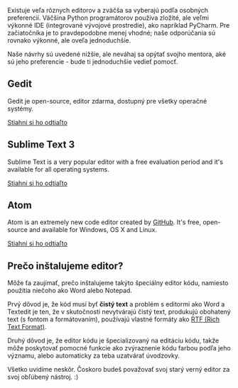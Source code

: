 Existuje veľa rôznych editorov a zväčša sa vyberajú podľa osobných preferencií. Väčšina Python programátorov používa zložité, ale veľmi výkonné IDE (integrované vývojové prostredie), ako napríklad PyCharm. Pre začiatočníka je to pravdepodobne menej vhodné; naše odporúčania sú rovnako výkonné, ale oveľa jednoduchšie.

Naše návrhy sú uvedené nižšie, ale neváhaj sa opýtať svojho mentora, aké sú jeho preferencie - bude ti jednoduchšie vedieť pomocť.

## Gedit

Gedit je open-source, editor zdarma, dostupný pre všetky operačné systémy.

[Stiahni si ho odtiaľto](https://wiki.gnome.org/Apps/Gedit#Download)

## Sublime Text 3

Sublime Text is a very popular editor with a free evaluation period and it's available for all operating systems.

[Stiahni si ho odtiaľto](https://www.sublimetext.com/3)

## Atom

Atom is an extremely new code editor created by [GitHub](https://github.com/). It's free, open-source and available for Windows, OS X and Linux.

[Stiahni si ho odtiaľto](https://atom.io/)

## Prečo inštalujeme editor?

Môže ťa zaujímať, prečo inštalujeme takýto špeciálny editor kódu, namiesto použitia niečoho ako Word alebo Notepad.

Prvý dôvod je, že kód musí byť **čistý text** a problém s editormi ako Word a Textedit je ten, že v skutočnosti nevytvárajú čistý text, produkujú obohatený text (s fontom a formátovaním), používajú vlastné formáty ako [RTF (Rich Text Format)](https://en.wikipedia.org/wiki/Rich_Text_Format).

Druhý dôvod je, že editor kódu je špecializovaný na editáciu kódu, takže môže poskytovať pomocné funkcie ako zvýraznenie kódu farbou podľa jeho významu, alebo automaticky za teba uzatvárať úvodzovky.

Všetko uvidíme neskôr. Čoskoro budeš považovať svoj starý verný editor za svoj obľúbený nástroj. :)